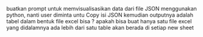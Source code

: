 buatkan prompt untuk memvisualisasikan data dari file JSON menggunakan python, nanti user diminta untu Copy isi JSON kemudian outputnya adalah tabel dalam bentuk file excel bisa ?
apakah bisa buat hanya satu file excel yang didalamnya ada lebih dari satu table akan berada di setiap new sheet
